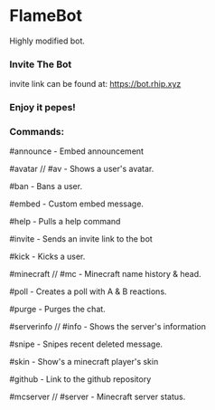# FlameBot
Highly modified bot.

### Invite The Bot
invite link can be found at: https://bot.rhip.xyz

### Enjoy it pepes!

### Commands:
#announce - Embed announcement

#avatar // #av - Shows a user's avatar.

#ban - Bans a user.

#embed - Custom embed message.

#help - Pulls a help command

#invite - Sends an invite link to the bot

#kick - Kicks a user.

#minecraft // #mc - Minecraft name history & head.

#poll - Creates a poll with A & B reactions.

#purge - Purges the chat.

#serverinfo // #info - Shows the server's information

#snipe - Snipes recent deleted message.

#skin - Show's a minecraft player's skin

#github - Link to the github repository

#mcserver // #server - Minecraft server status.
